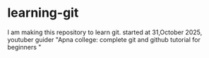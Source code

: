 # learning-git
I am making this repository to learn git. started at 31,October 2025, youtuber guider "Apna college: complete git and github tutorial for beginners "
